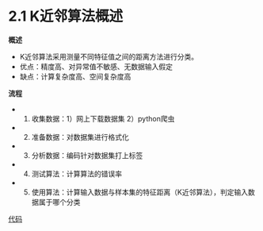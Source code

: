 # 2.1 K近邻算法概述
**概述**
- K近邻算法采用测量不同特征值之间的距离方法进行分类。
- 优点：精度高、对异常值不敏感、无数据输入假定
- 缺点：计算复杂度高、空间复杂度高  

**流程**
- 1. 收集数据：1）网上下载数据集 2）python爬虫
- 2. 准备数据：对数据集进行格式化
- 3. 分析数据：编码针对数据集打上标签
- 4. 测试算法：计算算法的错误率
- 5. 使用算法：计算输入数据与样本集的特征距离（K近邻算法），判定输入数据属于哪个分类

[代码]()